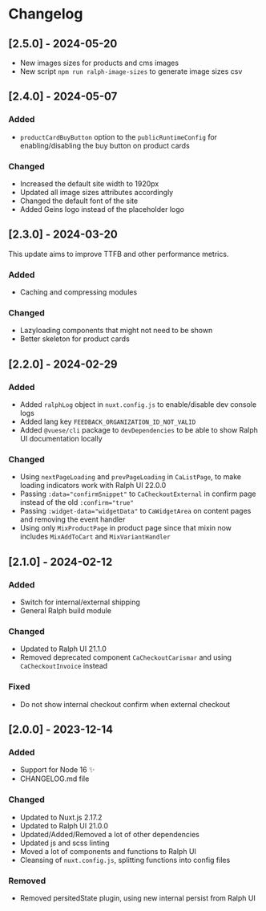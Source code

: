 # Changelog

## [2.5.0] - 2024-05-20

- New images sizes for products and cms images
- New script `npm run ralph-image-sizes` to generate image sizes csv

## [2.4.0] - 2024-05-07

### Added

- `productCardBuyButton` option to the `publicRuntimeConfig` for enabling/disabling the buy button on product cards

### Changed

- Increased the default site width to 1920px
- Updated all image sizes attributes accordingly
- Changed the default font of the site
- Added Geins logo instead of the placeholder logo

## [2.3.0] - 2024-03-20

This update aims to improve TTFB and other performance metrics.

### Added

- Caching and compressing modules

### Changed

- Lazyloading components that might not need to be shown
- Better skeleton for product cards

## [2.2.0] - 2024-02-29

### Added

- Added `ralphLog` object in `nuxt.config.js` to enable/disable dev console logs
- Added lang key `FEEDBACK_ORGANIZATION_ID_NOT_VALID`
- Added `@vuese/cli` package to `devDependencies` to be able to show Ralph UI documentation locally

### Changed

- Using `nextPageLoading` and `prevPageLoading` in `CaListPage`, to make loading indicators work with Ralph UI 22.0.0
- Passing `:data="confirmSnippet"` to `CaCheckoutExternal` in confirm page instead of the old `:confirm="true"`
- Passing `:widget-data="widgetData"` to `CaWidgetArea` on content pages and removing the event handler
- Using only `MixProductPage` in product page since that mixin now includes `MixAddToCart` and `MixVariantHandler`

## [2.1.0] - 2024-02-12

### Added

- Switch for internal/external shipping
- General Ralph build module

### Changed

- Updated to Ralph UI 21.1.0
- Removed deprecated component `CaCheckoutCarismar` and using `CaCheckoutInvoice` instead

### Fixed

- Do not show internal checkout confirm when external checkout

## [2.0.0] - 2023-12-14

### Added

- Support for Node 16 ✨
- CHANGELOG.md file

### Changed

- Updated to Nuxt.js 2.17.2
- Updated to Ralph UI 21.0.0
- Updated/Added/Removed a lot of other dependencies
- Updated js and scss linting
- Moved a lot of components and functions to Ralph UI
- Cleansing of `nuxt.config.js`, splitting functions into config files

### Removed

- Removed persitedState plugin, using new internal persist from Ralph UI
